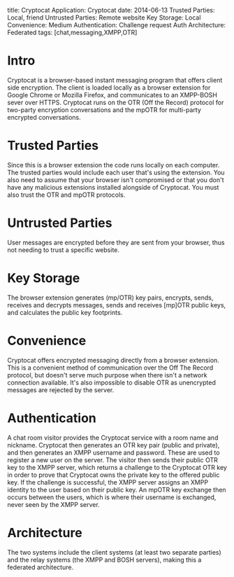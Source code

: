 title: Cryptocat
Application: Cryptocat 
date: 2014-06-13
Trusted Parties: Local, friend
Untrusted Parties: Remote website
Key Storage: Local
Convenience: Medium
Authentication: Challenge request Auth
Architecture: Federated
tags: [chat,messaging,XMPP,OTR]


# Intro
Cryptocat is a browser-based instant messaging program that offers client side
encryption. The client is loaded locally as a browser extension for Google Chrome
or Mozilla Firefox, and communicates to an XMPP-BOSH sever over HTTPS. Cryptocat
runs on the OTR (Off the Record) protocol for two-party encryption conversations
and the mpOTR for multi-party encrypted conversations.

# Trusted Parties
Since this is a browser extension the code runs locally on each computer. The
trusted parties would include each user that's using the extension. You also need
to assume that your browser isn't compromised or that you don't have any
malicious extensions installed alongside of Cryptocat. You must also trust the OTR
and mpOTR protocols.

# Untrusted Parties
User messages are encrypted before they are sent from your browser, thus not
needing to trust a specific website. 

# Key Storage
The browser extension generates (mp/OTR) key pairs, encrypts, sends, receives and
decrypts messages, sends and receives [mp]OTR public keys, and calculates the
public key footprints. 

# Convenience
Cryptocat offers encrypted messaging directly from a browser extension. This is a
convenient method of communication over the Off The Record protocol, but doesn't
serve much purpose when there isn't a network connection available. It's also
impossible to disable OTR as unencrypted messages are rejected by the server. 

# Authentication
A chat room visitor provides the Cryptocat service with a room name and
nickname. Cryptocat then generates an OTR key pair (public and private), and
then generates an XMPP username and password. These are used to register a new
user on the server. The visitor then sends their public OTR key to the XMPP
server, which returns a challenge to the Cryptocat OTR key in order to prove
that Cryptocat owns the private key to the offered public key. If the challenge
is successful, the XMPP server assigns an XMPP identity to the user based on
their public key. An mpOTR key exchange then occurs between the users, which is
where their username is exchanged, never seen by the XMPP server.


# Architecture
The two systems include the client systems (at least two separate parties) and
the relay systems (the XMPP and BOSH servers), making this a federated
architecture.

